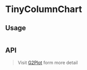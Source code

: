 # TinyColumnChart

## Usage

```tsx | pure

```

## API

<API id="TinyColumnChart"></API>

> Visit [G2Plot](https://g2plot.antv.antgroup.com/api/plot-api) form more detail
